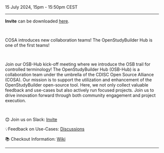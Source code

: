 15 July 2024, 15pm - 15:50pm CEST  

---  

**Invite** can be downloaded [here](https://gitlab.com/Novo-Nordisk/nn-public/openstudybuilder/project-description/-/raw/main/docs/other/2024-07-15-OSB-Hub-OSB-Trail-ControlledTerminology.ics?ref_type=heads&inline=false).

<br/>  

COSA introduces new collaboration teams! The OpenStudyBuilder Hub is one of the first teams!

<br/>

Join our OSB-Hub kick-off meeting where we introduce the OSB trail for controlled terminology! The OpenStudyBuilder Hub (OSB-Hub) is a collaboration team under the umbrella of the CDISC Open Source Alliance (COSA). Our mission is to support the utilization and enhancement of the OpenStudyBuilder open-source tool. Here, we not only collect valuable feedback and use-cases but also actively run focused projects. Join us to drive innovation forward through both community engagement and project execution.

<br/>

😊 Join us on Slack: [Invite](https://join.slack.com/t/osb-mdr/shared_invite/zt-2iwjqjg76-r0NW6pRH5GnGQQ~~izLc_A)

💡Feedback on Use-Cases: [Discussions](https://github.com/cdisc-org/osb-hub/discussions/categories/use-cases)

📚 Checkout Information: [Wiki](https://github.com/cdisc-org/osb-hub/wiki)

---  
